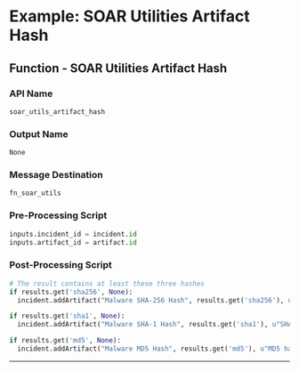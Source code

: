 <!--
    DO NOT MANUALLY EDIT THIS FILE
    THIS FILE IS AUTOMATICALLY GENERATED WITH resilient-sdk codegen
    Generated with resilient-sdk v51.0.2.2.1096
-->

# Example: SOAR Utilities Artifact Hash

## Function - SOAR Utilities Artifact Hash

### API Name
`soar_utils_artifact_hash`

### Output Name
`None`

### Message Destination
`fn_soar_utils`

### Pre-Processing Script
```python
inputs.incident_id = incident.id
inputs.artifact_id = artifact.id
```

### Post-Processing Script
```python
# The result contains at least these three hashes
if results.get('sha256', None):
  incident.addArtifact("Malware SHA-256 Hash", results.get('sha256'), u"SHA-256 hash of '{}'".format(artifact.value))

if results.get('sha1', None):
  incident.addArtifact("Malware SHA-1 Hash", results.get('sha1'), u"SHA-1 hash of '{}'".format(artifact.value))

if results.get('md5', None):
  incident.addArtifact("Malware MD5 Hash", results.get('md5'), u"MD5 hash of '{}'".format(artifact.value))
```

---

